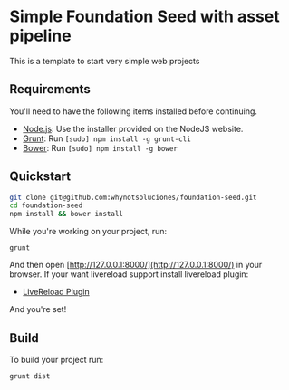 # Simple Foundation Seed with asset pipeline

This is a template to start very simple web projects

## Requirements

You'll need to have the following items installed before continuing.

  * [Node.js](http://nodejs.org): Use the installer provided on the NodeJS website.
  * [Grunt](http://gruntjs.com/): Run `[sudo] npm install -g grunt-cli`
  * [Bower](http://bower.io): Run `[sudo] npm install -g bower`

## Quickstart

```bash
git clone git@github.com:whynotsoluciones/foundation-seed.git
cd foundation-seed
npm install && bower install
```

While you're working on your project, run:

`grunt`

And then open [http://127.0.0.1:8000/](http://127.0.0.1:8000/) in your browser. If your want livereload support install livereload plugin:

  * [LiveReload Plugin](http://feedback.livereload.com/knowledgebase/articles/86242-how-do-i-install-and-use-the-browser-extensions-)

And you're set!

## Build

To build your project run:

`grunt dist` 

